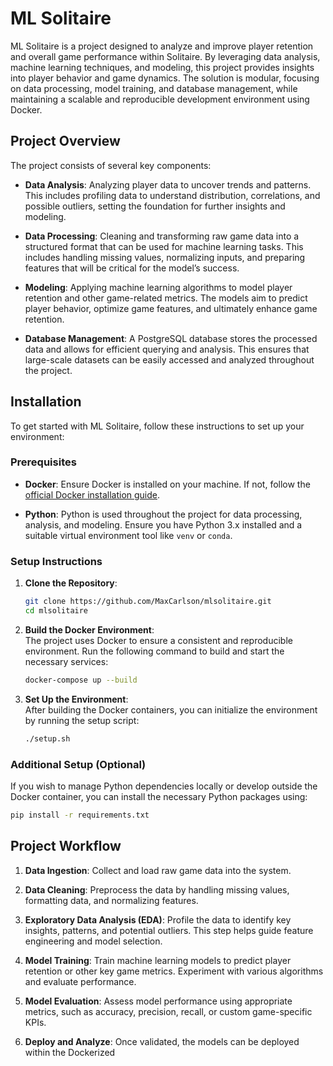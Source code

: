 # ML Solitaire

ML Solitaire is a project designed to analyze and improve player retention and overall game performance within Solitaire. By leveraging data analysis, machine learning techniques, and modeling, this project provides insights into player behavior and game dynamics. The solution is modular, focusing on data processing, model training, and database management, while maintaining a scalable and reproducible development environment using Docker.

## Project Overview

The project consists of several key components:

- **Data Analysis**: Analyzing player data to uncover trends and patterns. This includes profiling data to understand distribution, correlations, and possible outliers, setting the foundation for further insights and modeling.
  
- **Data Processing**: Cleaning and transforming raw game data into a structured format that can be used for machine learning tasks. This includes handling missing values, normalizing inputs, and preparing features that will be critical for the model’s success.

- **Modeling**: Applying machine learning algorithms to model player retention and other game-related metrics. The models aim to predict player behavior, optimize game features, and ultimately enhance game retention.

- **Database Management**: A PostgreSQL database stores the processed data and allows for efficient querying and analysis. This ensures that large-scale datasets can be easily accessed and analyzed throughout the project.

## Installation

To get started with ML Solitaire, follow these instructions to set up your environment:

### Prerequisites

- **Docker**: Ensure Docker is installed on your machine. If not, follow the [official Docker installation guide](https://docs.docker.com/get-docker/).
  
- **Python**: Python is used throughout the project for data processing, analysis, and modeling. Ensure you have Python 3.x installed and a suitable virtual environment tool like `venv` or `conda`.

### Setup Instructions

1. **Clone the Repository**:
    ```bash
    git clone https://github.com/MaxCarlson/mlsolitaire.git
    cd mlsolitaire
    ```

2. **Build the Docker Environment**:  
   The project uses Docker to ensure a consistent and reproducible environment. Run the following command to build and start the necessary services:
    ```bash
    docker-compose up --build
    ```

3. **Set Up the Environment**:  
   After building the Docker containers, you can initialize the environment by running the setup script:
    ```bash
    ./setup.sh
    ```

### Additional Setup (Optional)

If you wish to manage Python dependencies locally or develop outside the Docker container, you can install the necessary Python packages using:
```bash
pip install -r requirements.txt
```

## Project Workflow

1. **Data Ingestion**: Collect and load raw game data into the system.

2. **Data Cleaning**: Preprocess the data by handling missing values, formatting data, and normalizing features.

3. **Exploratory Data Analysis (EDA)**: Profile the data to identify key insights, patterns, and potential outliers. This step helps guide feature engineering and model selection.

4. **Model Training**: Train machine learning models to predict player retention or other key game metrics. Experiment with various algorithms and evaluate performance.

5. **Model Evaluation**: Assess model performance using appropriate metrics, such as accuracy, precision, recall, or custom game-specific KPIs.

6. **Deploy and Analyze**: Once validated, the models can be deployed within the Dockerized 
